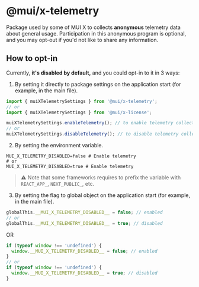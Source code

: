 # @mui/x-telemetry

Package used by some of MUI X to collects **anonymous** telemetry data about general usage. Participation in this anonymous program is optional, and you may opt-out if you'd not like to share any information.

## How to opt-in

Currently, **it's disabled by default,** and you could opt-in to it in 3 ways:

1. By setting it directly to package settings on the application start (for example, in the main file).

```js
import { muiXTelemetrySettings } from '@mui/x-telemetry';
// or
import { muiXTelemetrySettings } from '@mui/x-license';

muiXTelemetrySettings.enableTelemetry(); // to enable telemetry collection and sending
// or
muiXTelemetrySettings.disableTelemetry(); // to disable telemetry collection and sending
```

2. By setting the environment variable.

```dotenv
MUI_X_TELEMETRY_DISABLED=false # Enable telemetry
# or
MUI_X_TELEMETRY_DISABLED=true # Enable telemetry
```

> ⚠️ Note that some frameworks requires to prefix the variable with `REACT_APP_`, `NEXT_PUBLIC_`, etc.

3. By setting the flag to global object on the application start (for example, in the main file).

```js
globalThis.__MUI_X_TELEMETRY_DISABLED__ = false; // enabled
// or
globalThis.__MUI_X_TELEMETRY_DISABLED__ = true; // disabled
```

OR

```js
if (typeof window !== 'undefined') {
  window.__MUI_X_TELEMETRY_DISABLED__ = false; // enabled
}
// or
if (typeof window !== 'undefined') {
  window.__MUI_X_TELEMETRY_DISABLED__ = true; // disabled
}
```
